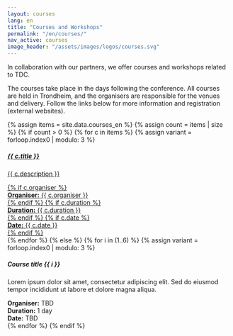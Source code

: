 ```yaml
---
layout: courses
lang: en
title: "Courses and Workshops"
permalink: "/en/courses/"
nav_active: courses
image_header: "/assets/images/logos/courses.svg"
---
```


In collaboration with our partners, we offer courses and workshops related to TDC.

The courses take place in the days following the conference. All courses are held in Trondheim, and the organisers are responsible for the venues and delivery. Follow the links below for more information and registration (external websites).

<div class="courses-grid mt-2">
  {% assign items = site.data.courses_en %}
  {% assign count = items | size %}
  {% if count > 0 %}
    {% for c in items %}
    {% assign variant = forloop.index0 | modulo: 3 %}
    <div>
      <a class="course-card-link" href="{{ c.url }}" target="_blank" rel="noopener">
        <div class="card course-card course-card--variant-{{ variant }}">
          <div class="card-body d-flex flex-column">
            <h5 class="card-title">{{ c.title }}</h5>
            <p class="card-text">{{ c.description }}</p>
            <div class="course-meta mt-auto">
              {% if c.organiser %}<div><strong>Organiser:</strong> {{ c.organiser }}</div>{% endif %}
              {% if c.duration %}<div><strong>Duration:</strong> {{ c.duration }}</div>{% endif %}
              {% if c.date %}<div><strong>Date:</strong> {{ c.date }}</div>{% endif %}
            </div>
          </div>
        </div>
      </a>
    </div>
    {% endfor %}
  {% else %}
    {% for i in (1..6) %}
    {% assign variant = forloop.index0 | modulo: 3 %}
    <div>
      <div class="card course-card course-card--variant-{{ variant }}">
        <div class="card-body d-flex flex-column">
          <h5 class="card-title">Course title {{ i }}</h5>
          <p class="card-text">Lorem ipsum dolor sit amet, consectetur adipiscing elit. Sed do eiusmod tempor incididunt ut labore et dolore magna aliqua.</p>
          <div class="course-meta mt-auto">
            <div><strong>Organiser:</strong> TBD</div>
            <div><strong>Duration:</strong> 1 day</div>
            <div><strong>Date:</strong> TBD</div>
          </div>
        </div>
      </div>
    </div>
    {% endfor %}
  {% endif %}
</div>
